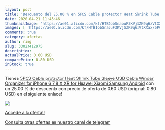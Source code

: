 ```yaml
---
layout: post
title: 'Descuento del 25.00 % en 5PCS Cable protector Heat Shrink Tube Sl'
date: 2020-04-21 11:45:46
thumbnailImage: 'https://ae01.alicdn.com/kf/HTB1obSnaouF3KVjSZK9q6zVtXXax/5PCS-Cable-protector-Heat-Shrink-Tube-Sleeve-USB-Cable-Winder-Organizer-for-iPhone-6-7-8.jpg_350x350._SL200_.jpg'
images: [ 'https://ae01.alicdn.com/kf/HTB1obSnaouF3KVjSZK9q6zVtXXax/5PCS-Cable-protector-Heat-Shrink-Tube-Sleeve-USB-Cable-Winder-Organizer-for-iPhone-6-7-8.jpg_350x350._SL200_.jpg' ]
comments: true
category: ofertas
author: ring
slug: 33023412975
description:
actualPrice: 0.60 USD
comparePrice: 0.80 USD
inStock: true
---
```


Tienes [5PCS Cable protector Heat Shrink Tube Sleeve USB Cable Winder Organizer for iPhone 6 7 8 X XR for Huawei Xiaomi Samsung Android](https://www.amazon.com/dp/33023412975/?tag=redken08-20) con un 25.00 % de descuento con precio de oferta de 0.60 USD (original: 0.80 USD) en el siguiente enlace!

[![](https://ae01.alicdn.com/kf/HTB1obSnaouF3KVjSZK9q6zVtXXax/5PCS-Cable-protector-Heat-Shrink-Tube-Sleeve-USB-Cable-Winder-Organizer-for-iPhone-6-7-8.jpg_350x350._SL200_.jpg)](https://www.amazon.com/dp/33023412975/?tag=redken08-20)

[Accede a la oferta!!](https://www.amazon.com/dp/33023412975/?tag=redken08-20)

[Consulta otras ofertas en nuestro canal de telegram](https://t.me/s/ofertas25)
